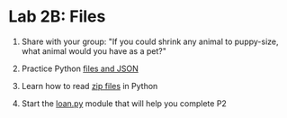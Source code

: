 # Lab 2B: Files

1. Share with your group: "If you could shrink any animal to puppy-size, what animal would you have as a pet?"

2. Practice Python [files and JSON](./files-json)

3. Learn how to read [zip files](./files-zip) in Python

4. Start the [loan.py](./loans) module that will help you complete P2